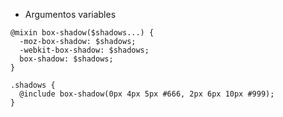 - Argumentos variables

```
@mixin box-shadow($shadows...) {
  -moz-box-shadow: $shadows;
  -webkit-box-shadow: $shadows;
  box-shadow: $shadows;
}
```

```
.shadows {
  @include box-shadow(0px 4px 5px #666, 2px 6px 10px #999);
}
```

